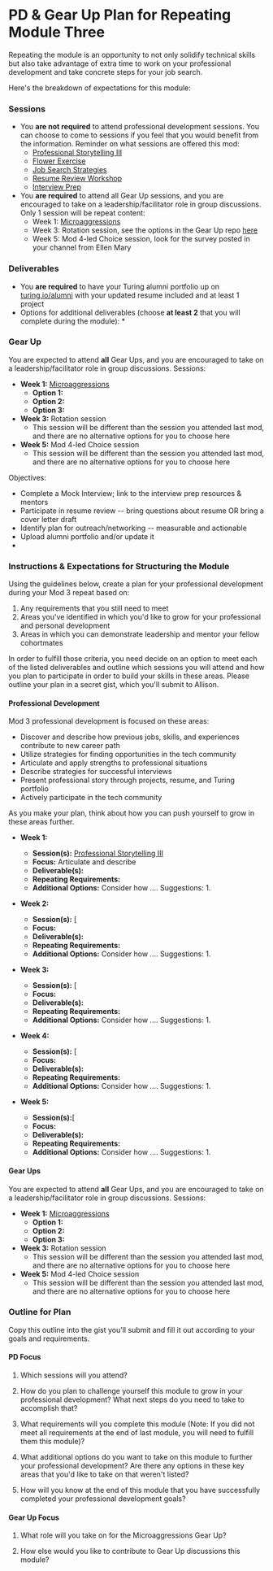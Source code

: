 # PD & Gear Up Plan for Repeating Module Three
Repeating the module is an opportunity to not only solidify technical skills but also take advantage of extra time to work on your professional development and take concrete steps for your job search. 

Here's the breakdown of expectations for this module:

### Sessions
* You **are not required** to attend professional development sessions. You can choose to come to sessions if you feel that you would benefit from the information. Reminder on what sessions are offered this mod:
    * [Professional Storytelling III](https://github.com/turingschool/career-development-curriculum/blob/master/module_three/professional_storytelling_iii.md)
    * [Flower Exercise](https://github.com/turingschool/career-development-curriculum/blob/master/module_three/flower_exercise.md)
    * [Job Search Strategies](https://github.com/turingschool/career-development-curriculum/blob/master/module_three/job_search_strategies.md)
    * [Resume Review Workshop](https://github.com/turingschool/career-development-curriculum/blob/master/module_three/m3_resume_review.md)
    * [Interview Prep](https://github.com/turingschool/career-development-curriculum/blob/master/module_three/interview_workshop.md)
* You **are required** to attend all Gear Up sessions, and you are encouraged to take on a leadership/facilitator role in group discussions. Only 1 session will be repeat content:
    * Week 1: [Microaggressions](https://github.com/turingschool/gear-up/blob/master/Mod3_Week1_Microaggressions_update.md)
    * Week 3: Rotation session, see the options in the Gear Up repo [here](https://github.com/turingschool/gear-up)
    * Week 5: Mod 4-led Choice session, look for the survey posted in your channel from Ellen Mary
    
### Deliverables
* You **are required** to have your Turing alumni portfolio up on [turing.io/alumni](https://turing.io/alumni) with your updated resume included and at least 1 project
* Options for additional deliverables (choose **at least 2** that you will complete during the module):
   * 




### Gear Up
You are expected to attend **all** Gear Ups, and you are encouraged to take on a leadership/facilitator role in group discussions. Sessions:

* **Week 1:** [Microaggressions](https://github.com/turingschool/gear-up/blob/master/Mod3_Week1_Microaggressions_update.md)
    * **Option 1:** 
    * **Option 2:**
    * **Option 3:** 
* **Week 3:** Rotation session
     * This session will be different than the session you attended last mod, and there are no alternative options for you to choose here
* **Week 5:** Mod 4-led Choice session 
     * This session will be different than the session you attended last mod, and there are no alternative options for you to choose here



Objectives:
* Complete a Mock Interview; link to the interview prep resources & mentors
* Participate in resume review -- bring questions about resume OR bring a cover letter draft
* Identify plan for outreach/networking -- measurable and actionable
* Upload alumni portfolio and/or update it
* 






### Instructions & Expectations for Structuring the Module
Using the guidelines below, create a plan for your professional development during your Mod 3 repeat based on:

1. Any requirements that you still need to meet 
2. Areas you've identified in which you'd like to grow for your professional and personal development
3. Areas in which you can demonstrate leadership and mentor your fellow cohortmates

In order to fulfill those criteria, you need decide on an option to meet each of the listed deliverables and outline which sessions you will attend and how you plan to participate in order to build your skills in these areas. Please outline your plan in a secret gist, which you'll submit to Allison. 

#### Professional Development
Mod 3 professional development is focused on these areas:

* Discover and describe how previous jobs, skills, and experiences contribute to new career path
* Utilize strategies for finding opportunities in the tech community
* Articulate and apply strengths to professional situations
* Describe strategies for successful interviews
* Present professional story through projects, resume, and Turing portfolio
* Actively participate in the tech community

As you make your plan, think about how you can push yourself to grow in these areas further.

* **Week 1:**
   * **Session(s):** [Professional Storytelling III](https://github.com/turingschool/career-development-curriculum/blob/master/module_three/professional_storytelling_iii.md)
   * **Focus:** Articulate and describe 
   * **Deliverable(s):** 
   * **Repeating Requirements:** 
   * **Additional Options:** Consider how .... Suggestions:
      1. 

* **Week 2:**
   * **Session(s):** [
   * **Focus:** 
   * **Deliverable(s):** 
   * **Repeating Requirements:** 
   * **Additional Options:** Consider how .... Suggestions:
      1. 

* **Week 3:**
   * **Session(s):** [
   * **Focus:** 
   * **Deliverable(s):** 
   * **Repeating Requirements:** 
   * **Additional Options:** Consider how .... Suggestions:
      1. 

* **Week 4:**
   * **Session(s):** [
   * **Focus:** 
   * **Deliverable(s):** 
   * **Repeating Requirements:** 
   * **Additional Options:** Consider how .... Suggestions:
      1. 

* **Week 5:**
   * **Session(s):**[
   * **Focus:** 
   * **Deliverable(s):** 
   * **Repeating Requirements:** 
   * **Additional Options:** Consider how .... Suggestions:
      1. 

#### Gear Ups 
You are expected to attend **all** Gear Ups, and you are encouraged to take on a leadership/facilitator role in group discussions. Sessions:

* **Week 1:** [Microaggressions](https://github.com/turingschool/gear-up/blob/master/Mod3_Week1_Microaggressions_update.md)
    * **Option 1:** 
    * **Option 2:**
    * **Option 3:** 
* **Week 3:** Rotation session
     * This session will be different than the session you attended last mod, and there are no alternative options for you to choose here
* **Week 5:** Mod 4-led Choice session 
     * This session will be different than the session you attended last mod, and there are no alternative options for you to choose here

### Outline for Plan
Copy this outline into the gist you'll submit and fill it out according to your goals and requirements.

#### PD Focus

1. Which sessions will you attend?

2. How do you plan to challenge yourself this module to grow in your professional development? What next steps do you need to take to accomplish that?

3. What requirements will you complete this module (Note: If you did not meet all requirements at the end of last module, you will need to fulfill them this module)?

4. What additional options do you want to take on this module to further your professional development? Are there any options in these key areas that you'd like to take on that weren't listed?

5. How will you know at the end of this module that you have successfully completed your professional development goals?

#### Gear Up Focus

1. What role will you take on for the Microaggressions Gear Up? 

2. How else would you like to contribute to Gear Up discussions this module?

